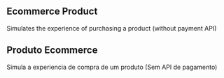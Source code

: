 
## Ecommerce Product

Simulates the experience of purchasing a product (without payment API)

## Produto Ecommerce

Simula a experiencia de compra de um produto (Sem API de pagamento)
